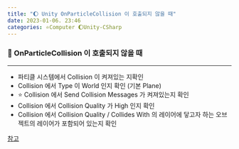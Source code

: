 ```yaml
---
title: "🌔 Unity OnParticleCollision 이 호출되지 않을 때"
date: 2023-01-06. 23:46
categories: ⭐Computer 🌔Unity-CSharp
---
```


### 💎 OnParticleCollision 이 호출되지 않을 때

---

- 파티클 시스템에서 Collision 이 켜져있는 지확인  
- Collision 에서 Type 이 World 인지 확인 (기본 Plane)  
- ⭐ Collision 에서 Send Collision Messages 가 켜져있는지 확인  
- Collision 에서 Collision Quality 가 High 인지 확인  
- Collision 에서 Collision Quality / Collides With 의 레이어에 닿고자 하는 오브젝트의 레이어가 포함되어 있는지 확인  

[참고](https://www.reddit.com/r/unity/comments/n30tkr/onparticlecollision_not_called/)
